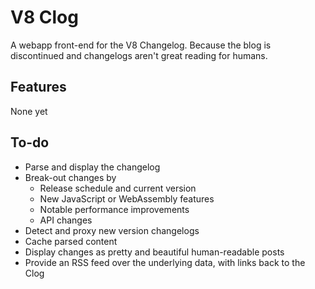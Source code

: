 # V8 Clog

A webapp front-end for the V8 Changelog. Because the blog is discontinued and
changelogs aren't great reading for humans.

## Features

None yet

## To-do

- Parse and display the changelog
- Break-out changes by
  - Release schedule and current version
  - New JavaScript or WebAssembly features
  - Notable performance improvements
  - API changes
- Detect and proxy new version changelogs
- Cache parsed content
- Display changes as pretty and beautiful human-readable posts
- Provide an RSS feed over the underlying data, with links back to the Clog
